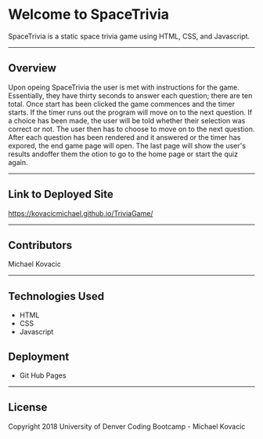 # Welcome to SpaceTrivia
SpaceTrivia is a static space trivia game using HTML, CSS, and Javascript.

***

## Overview
Upon opeing SpaceTrivia the user is met with instructions for the game.  Essentially, they have thirty seconds to answer each question; there are ten total.  Once start has been clicked the game commences and the timer starts.  If the timer runs out the program will move on to the next question.  If a choice has been made, the user will be told whether their selection was correct or not.  The user then has to choose to move on to the next question.  After each question has been rendered and it answered or the timer has expored, the end game page will open.  The last page will show the user's results andoffer them the otion to go to the home page or start the quiz again.

***

## Link to Deployed Site
https://kovacicmichael.github.io/TriviaGame/


***

## Contributors
Michael Kovacic

***

## Technologies Used
* HTML
* CSS
* Javascript

## Deployment
* Git Hub Pages

***

## License
Copyright 2018 University of Denver Coding Bootcamp - Michael Kovacic
